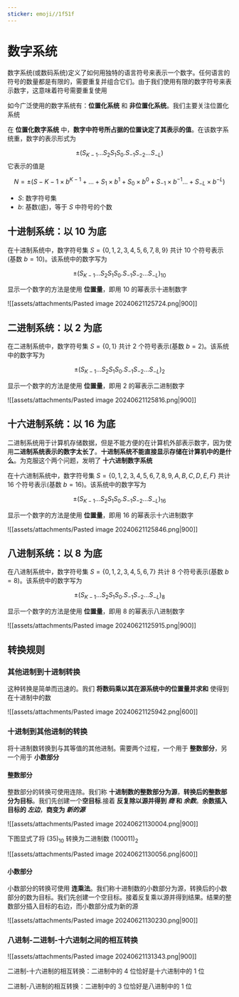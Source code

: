 ```yaml
---
sticker: emoji//1f51f
---
```

# 数字系统

数字系统(或数码系统)定义了如何用独特的语言符号来表示一个数字。任何语言的符号的数量都是有限的，需要重复并组合它们。由于我们使用有限的数字符号来表示数字，这意味着符号需要重复使用

如今广泛使用的数字系统有：**位置化系统** 和 **非位置化系统**。我们主要关注位置化系统

在 **位置化数字系统** 中，**数字中符号所占据的位置诀定了其表示的值**。在该数字系统重，数字的表示形式为

$$
\pm (S_{K-1}\ldots S_2S_1S_0.S_{-1}S_{-2}\ldots S_{-L})
$$
它表示的值是

$$
N = \pm(S-{K-1} \times b^{K-1} + \ldots + S_1\times b^{1}+ S_0\times b^{0}+S_{-1}\times b^{-1}\ldots+S_{-L}\times b^{-L})
$$
+ $S$: 数字符号集
+ $b$: 基数(底)，等于 $S$ 中符号的个数

## 十进制系统：以 $10$ 为底

在十进制系统中，数字符号集 $S=\{0, 1, 2, 3, 4, 5, 6, 7, 8, 9\}$ 共计 $10$ 个符号表示(基数 $b=10$)。该系统中的数字写为

$$
\pm (S_{K-1}\ldots S_2S_1S_0.S_{-1}S_{-2}\ldots S_{-L})_{10}
$$

显示一个数字的方法是使用 **位置量**，即用 $10$ 的幂表示十进制数字

![[assets/attachments/Pasted image 20240621125724.png|900]]

## 二进制系统：以 $2$ 为底

在二进制系统中，数字符号集 $S=\{0, 1\}$ 共计 $2$ 个符号表示(基数 $b=2$)。该系统中的数字写为

$$
\pm (S_{K-1}\ldots S_2S_1S_0.S_{-1}S_{-2}\ldots S_{-L})_{2}
$$

显示一个数字的方法是使用 **位置量**，即用 $2$ 的幂表示二进制数字

![[assets/attachments/Pasted image 20240621125816.png|900]]

## 十六进制系统：以 $16$ 为底

二进制系统用于计算机存储数据，但是不能方便的在计算机外部表示数字，因为使用**二进制系统表示的数字太长了**。**十进制系统不能直接显示存储在计算机中的是什么**。为克服这个两个问题，发明了 **十六进制数字系统**

在十六进制系统中，数字符号集 $S=\{0, 1, 2, 3, 4, 5, 6, 7, 8, 9, A, B, C, D, E, F\}$ 共计 $16$ 个符号表示(基数 $b=16$)。该系统中的数字写为

$$
\pm (S_{K-1}\ldots S_2S_1S_0.S_{-1}S_{-2}\ldots S_{-L})_{16}
$$

显示一个数字的方法是使用 **位置量**，即用 $16$ 的幂表示十六进制数字

![[assets/attachments/Pasted image 20240621125846.png|900]]

## 八进制系统：以 $8$ 为底

在八进制系统中，数字符号集 $S=\{0, 1, 2, 3, 4, 5, 6, 7\}$ 共计 $8$ 个符号表示(基数 $b=8$)。该系统中的数字写为

$$
\pm (S_{K-1}\ldots S_2S_1S_0.S_{-1}S_{-2}\ldots S_{-L})_{8}
$$

显示一个数字的方法是使用 **位置量**，即用 $8$ 的幂表示八进制数字

![[assets/attachments/Pasted image 20240621125915.png|900]]

## 转换规则

### 其他进制到十进制转换

这种转换是简单而迅速的。我们 **将数码乘以其在源系统中的位置量并求和** 使得到在十进制中的数

![[assets/attachments/Pasted image 20240621125942.png|600]]

### 十进制到其他进制的转换

将十进制数转换到与其等值的其他进制。需要两个过程，一个用于 **整数部分**，另一个用于 **小数部分**

#### 整数部分

整数部分的转换可使用连除。我们称 **十进制数的整数部分为源**，**转换后的整数部分为目标**。我们先创建一个**空目标**.接着 **反复除以源并得到 _商_ 和 _余数_**。**余数插入目标的 _左边_**，**商变为 _新的源_**

![[assets/attachments/Pasted image 20240621130004.png|900]]

下图显式了将 $(35)_{10}$ 转换为二进制数 $(100011)_2$

![[assets/attachments/Pasted image 20240621130056.png|600]]

#### 小数部分

小数部分的转换可使用 **连乘法**。我们称十进制数的小数部分为源，转换后的小数部分的数为目标。我们先创建一个空目标。接着反复乘以源并得到结果。结果的整数部分插入目标的右边，而小数部分成为新的源

![[assets/attachments/Pasted image 20240621130230.png|900]]

### 八进制-二进制-十六进制之间的相互转换

![[assets/attachments/Pasted image 20240621131343.png|900]]

二进制-十六进制的相互转换：二进制中的 $4$ 位恰好是十六进制中的 $1$ 位

二进制-八进制的相互转换：二进制中的 $3$ 位恰好是八进制中的 $1$ 位
